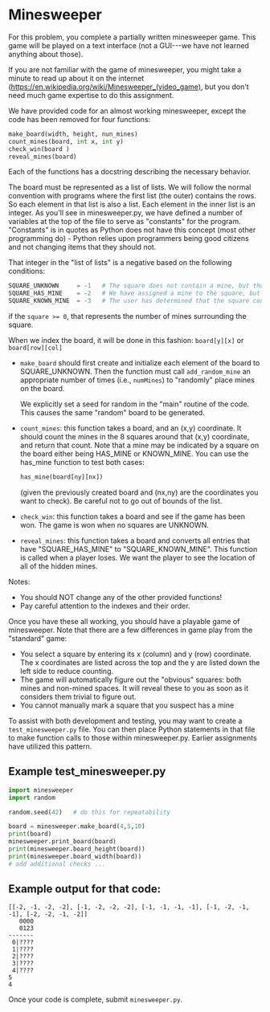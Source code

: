 # Minesweeper

For this problem, you complete a partially written minesweeper game. 
This game will be played on a text interface (not a GUI---we have not
learned anything about those).

If you are not familiar with the game of minesweeper, you might take a minute to read up about it on the internet (https://en.wikipedia.org/wiki/Minesweeper_(video_game), but you don't need much game expertise to do this assignment.

We have provided code for an almost working minesweeper, except the code has been removed for four functions:
```python
make_board(width, height, nun_mines)
count_mines(board, int x, int y)
check_win(board )
reveal_mines(board)
```

Each of the functions has a docstring describing the necessary behavior.

The board must be represented as a list of lists.  We will follow the normal
convention with programs where the first list (the outer) contains the rows.
So each element in that list is also a list. Each element in the inner list
is an integer.  As you'll see in minesweeper.py, we have defined a number of
variables at the top of the file to serve as "constants" for the program.
"Constants" is in quotes as Python does not have this concept (most other
programming do) - Python relies upon programmers being good citizens and not
changing items that they should not.  

That integer in the "list of lists" is a negative based on the following conditions:
```python
SQUARE_UNKNOWN     = -1   # The square does not contain a mine, but the user does not know that
SQUARE_HAS_MINE    = -2   # We have assigned a mine to the square, but the user does not know that
SQUARE_KNOWN_MINE  = -3   # The user has determined that the square contains a mine
```
if the `square >= 0`, that represents the number of mines surrounding the square.

When we index the board, it will be done in this fashion:
   `board[y][x]`
or 
   `board[row][col]`

- `make_board` should first create and initialize each element of the board
   to SQUARE_UNKNOWN.  Then the function must call `add_random_mine` an
   appropriate number of times (i.e., `numMines`) to "randomly" place mines
   on the board.

   We explicitly set a seed for random in the "main" routine of the code.
   This causes the same "random" board to be generated.

 - `count_mines`: this function takes a board, and an (x,y) coordinate.
    It should count the mines in the 8 squares around that (x,y) 
    coordinate, and return that count.  Note that a mine may be
    indicated by a square on the board either being HAS_MINE or
    KNOWN_MINE.  You can use the has_mine function to test both cases:
    ```python
    has_mine(board[ny][nx])
    ```     
    (given the previously created board and (nx,ny) are the coordinates you
    want to check).  Be careful not to go out of bounds of the list.

 - `check_win`: this function takes a board and see if the game has
    been won.  The game is won when no squares are UNKNOWN.
 - `reveal_mines`: this function takes a board and converts all
    entries that have "SQUARE_HAS_MINE" to "SQUARE_KNOWN_MINE".
    This function is called when a player loses. We want the player
    to see the location of all of the hidden mines. 

Notes: 
- You should NOT change any of the other provided functions!
- Pay careful attention to the indexes and their order.

Once you have these all working, you should have a playable game of 
minesweeper.  Note that there are a few differences in game play
from the "standard" game:
 - You select a square by entering its x (column) and y (row) coordinate.
   The x coordinates are listed across the top and the y are listed
   down the left side to reduce counting.
 - The game will automatically figure out the "obvious" squares:
   both mines and non-mined spaces.  It will reveal these to you 
   as soon as it considers them trivial to figure out.  
 - You cannot manually mark a square that you suspect has a mine


To assist with both development and testing, you may want to create a
`test_minesweeper.py` file.  You can then place Python statements in that
file to make function calls to those within minesweeper.py.  Earlier
assignments have utilized this pattern.

## Example test_minesweeper.py
```python
import minesweeper
import random 

random.seed(42)   # do this for repeatability

board = minesweeper.make_board(4,5,10)
print(board)
minesweeper.print_board(board)
print(minesweeper.board_height(board))
print(minesweeper.board_width(board))
# add additional checks ...
```

## Example output for that code:
```text
[[-2, -1, -2, -2], [-1, -2, -2, -2], [-1, -1, -1, -1], [-1, -2, -1, -1], [-2, -2, -1, -2]]
   0000
   0123
-------
 0|????
 1|????
 2|????
 3|????
 4|????
5
4
``` 

Once your code is complete, submit `minesweeper.py`.